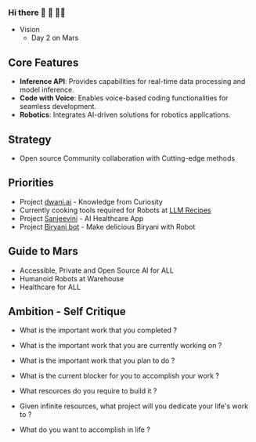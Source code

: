 ### Hi there 👋 🧙 👩‍💻 

* Vision
  * Day 2 on Mars


## Core Features
- **Inference API**: Provides capabilities for real-time data processing and model inference.
- **Code with Voice**: Enables voice-based coding functionalities for seamless development.
- **Robotics**: Integrates AI-driven solutions for robotics applications.
     
## Strategy
  * Open source Community collaboration with Cutting-edge methods
## Priorities
  * Project [dwani.ai](https://dwani.ai/) - Knowledge from Curiosity 
  * Currently cooking tools required for Robots at <a href="https://slabstech.com/llm-recipes/"> LLM Recipes </a>
  * Project [Sanjeevini](https://sanjeevini.me)  - AI Healthcare App
  * Project [Biryani bot](https://github.com/sachinsshetty/biryani_bot) - Make delicious Biryani with Robot

##   Guide to Mars
* Accessible, Private and Open Source AI for ALL
* Humanoid Robots at Warehouse
* Healthcare for ALL


## Ambition  - Self Critique 

- What is the important work that you completed ?

- What is the important work that you are currently working on ?

- What is the important work that you plan to do ?

- What is the current blocker for you to accomplish your work ?

- What resources do you require to build it ?

- Given infinite resources, what project will you dedicate your life's work to ?

- What do you want to accomplish in life ? 
